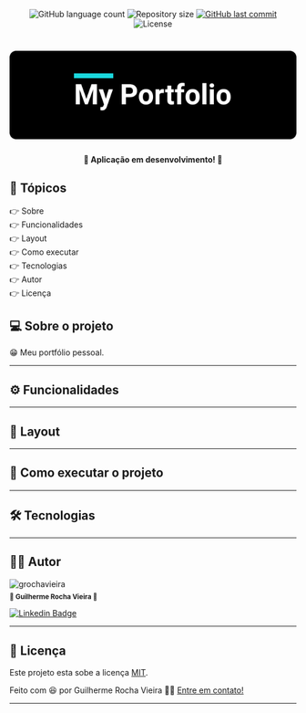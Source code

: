 <p align="center">
  <img alt="GitHub language count" src="https://img.shields.io/github/languages/count/grochavieira/my-portfolio?color=%2304D361&style=flat">

  <img alt="Repository size" src="https://img.shields.io/github/repo-size/grochavieira/my-portfolio?style=flat">
  
  <a href="https://github.com/grochavieira/my-portfolio/commits/master">
    <img alt="GitHub last commit" src="https://img.shields.io/github/last-commit/grochavieira/my-portfolio?style=flat">
  </a>
    
   <img alt="License" src="https://img.shields.io/badge/license-MIT-brightgreen?style=flat">
  
</p>
<h1 align="center">
    <img src="./.github/logo.png" />
</h1>

<h4 align="center"> 
	🚧 Aplicação em desenvolvimento! 🚧
</h4>

## 🏁 Tópicos

<p>
 👉<a href="#-sobre-o-projeto" style="text-decoration: none; "> Sobre</a> <br/>
👉<a href="#-funcionalidades" style="text-decoration: none; "> Funcionalidades</a> <br/>
👉<a href="#-layout" style="text-decoration: none"> Layout</a> <br/>
👉<a href="#-como-executar-o-projeto" style="text-decoration: none"> Como executar</a> <br/>
👉<a href="#-tecnologias" style="text-decoration: none"> Tecnologias</a> <br/>
👉<a href="#-autor" style="text-decoration: none"> Autor</a> <br/>
👉<a href="#user-content--licença" style="text-decoration: none"> Licença</a>

</p>

## 💻 Sobre o projeto

😁 Meu portfólio pessoal.

---

<a name="-funcionalidades"></a>

## ⚙️ Funcionalidades

---

## 🎨 Layout

---

## 🚀 Como executar o projeto

---

## 🛠 Tecnologias

---

<a name="-autor"></a>

## 🦸‍♂️ **Autor**

<p>
 <img src="https://avatars.githubusercontent.com/u/48029638?s=460&u=40540691957b5aabf04e2e1d4cddf8d3633cb1be&v=4" width="150px;" alt="grochavieira"/>
 <br />
 <sub><strong>🌟 Guilherme Rocha Vieira 🌟</strong></sub>
</p>

[![Linkedin Badge](https://img.shields.io/badge/-linkedin-blue?style=flat&logo=Linkedin&logoColor=white&link=https://www.linkedin.com/in/grochavieira/)](https://www.linkedin.com/in/grochavieira/)

---

## 📝 Licença

Este projeto esta sobe a licença [MIT](./LICENSE).

Feito com :satisfied: por Guilherme Rocha Vieira 👋🏽 [Entre em contato!](https://www.linkedin.com/in/grochavieira/)

---
